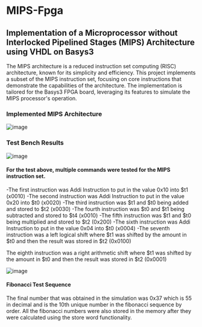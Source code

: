 # MIPS-Fpga
## Implementation of a Microprocessor without Interlocked Pipelined Stages (MIPS) Architecture using VHDL on Basys3

The MIPS architecture is a reduced instruction set computing (RISC) architecture, known for its simplicity and efficiency. This project implements a subset of the MIPS instruction set, focusing on core instructions that demonstrate the capabilities of the architecture. The implementation is tailored for the Basys3 FPGA board, leveraging its features to simulate the MIPS processor's operation.

### Implemented MIPS Architecture
![image](https://github.com/rhythmpatel12/MIPS-Fpga/assets/77693221/3482f024-30b8-434f-8fee-41ad73273dd9)

### Test Bench Results
![image](https://github.com/rhythmpatel12/MIPS-Fpga/assets/77693221/024cdff5-cb7a-45e6-9d93-4426adc31358)

#### For the test above, multiple commands were tested for the MIPS instruction set.
-The first instruction was Addi Instruction to put in the value 0x10 into $t1 (x0010)
-The second instruction was Addi Instruction to put in the value 0x20 into $t0 (x0020)
-The third instruction was $t1 and $t0 being added and stored to $t2 (x0030)
-The fourth instruction was $t0 and $t1 being subtracted and stored to $t4 (x0010)
-The fifth instruction was $t1 and $t0 being multiplied and stored to $t2 (0x200)
-The sixth instruction was Addi Instruction to put in the value 0x04 into $t0 (x0004)
-The seventh instruction was a left logical shift where $t1 was shifted by the amount in $t0
and then the result was stored in $t2 (0x0100)

The eighth instruction was a right arithmetic shift where $t1 was shifted by the amount in
$t0 and then the result was stored in $t2 (0x0001)

![image](https://github.com/rhythmpatel12/MIPS-Fpga/assets/77693221/688e9a06-f3f5-4085-bbe2-3c05fb553e7b)

#### Fibonacci Test Sequence 

The final number that was obtained in the simulation was 0x37 which is 55 in decimal and is the
10th unique number in the fibonacci sequence by order. All the fibonacci numbers were also
stored in the memory after they were calculated using the store word functionality.

